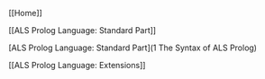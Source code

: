 [[Home]]

[[ALS Prolog Language: Standard Part]]

[ALS Prolog Language: Standard Part](1 The Syntax of ALS Prolog)

[[ALS Prolog Language: Extensions]]